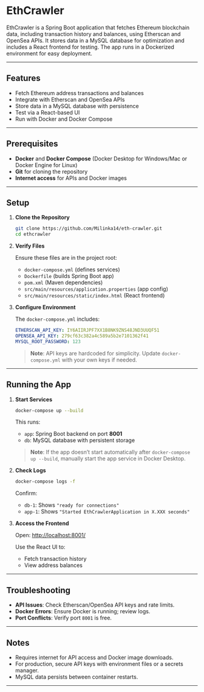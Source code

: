 # EthCrawler

EthCrawler is a Spring Boot application that fetches Ethereum blockchain data, including transaction history and balances, using Etherscan and OpenSea APIs. It stores data in a MySQL database for optimization and includes a React frontend for testing. The app runs in a Dockerized environment for easy deployment.

---

## Features

- Fetch Ethereum address transactions and balances
- Integrate with Etherscan and OpenSea APIs
- Store data in a MySQL database with persistence
- Test via a React-based UI
- Run with Docker and Docker Compose

---

## Prerequisites

- **Docker** and **Docker Compose** (Docker Desktop for Windows/Mac or Docker Engine for Linux)
- **Git** for cloning the repository
- **Internet access** for APIs and Docker images

---

## Setup

1. **Clone the Repository**

   ```bash
   git clone https://github.com/Milinka14/eth-crawler.git
   cd ethcrawler
   ```
   
2. **Verify Files**

   Ensure these files are in the project root:
   - `docker-compose.yml` (defines services)
   - `Dockerfile` (builds Spring Boot app)
   - `pom.xml` (Maven dependencies)
   - `src/main/resources/application.properties` (app config)
   - `src/main/resources/static/index.html` (React frontend)

3. **Configure Environment**

   The `docker-compose.yml` includes:
   ```yaml
   ETHERSCAN_API_KEY: IY6AIIRJPF7XX1B8NK9ZNS48JND3UUQF51
   OPENSEA_API_KEY: 279cf63c382a4c589a5b2e7101362f41
   MYSQL_ROOT_PASSWORD: 123
   ```

   > **Note**: API keys are hardcoded for simplicity. Update `docker-compose.yml` with your own keys if needed.

---

## Running the App

1. **Start Services**

   ```bash
   docker-compose up --build
   ```

   This runs:
   - `app`: Spring Boot backend on port **8001**
   - `db`: MySQL database with persistent storage
     


   > **Note**: If the app doesn’t start automatically after `docker-compose up --build`, manually start the app service in Docker Desktop.


2. **Check Logs**

   ```bash
   docker-compose logs -f
   ```

   Confirm:
   - `db-1`: Shows `"ready for connections"`
   - `app-1`: Shows `"Started EthCrawlerApplication in X.XXX seconds"`

3. **Access the Frontend**

   Open: [http://localhost:8001/](http://localhost:8001/)

   Use the React UI to:
   - Fetch transaction history
   - View address balances

---

## Troubleshooting

- **API Issues**: Check Etherscan/OpenSea API keys and rate limits.
- **Docker Errors**: Ensure Docker is running; review logs.
- **Port Conflicts**: Verify port `8001` is free.

---

## Notes

- Requires internet for API access and Docker image downloads.
- For production, secure API keys with environment files or a secrets manager.
- MySQL data persists between container restarts.

---
